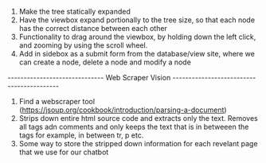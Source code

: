 1. Make the tree statically expanded
2. Have the viewbox expand portionally to the tree size, so that each node has the correct distance between each other
3. Functionality to drag around the viewbox, by holding down the left click, and zooming by using the scroll wheel.
4. Add in sidebox as a submit form from the database/view site, where we can create a node, delete a node and modify a node

------------------------------ Web Scraper Vision ------------------------------------------

1. Find a webscraper tool (https://jsoup.org/cookbook/introduction/parsing-a-document)
2. Strips down entire html source code and extracts only the text. Removes all tags adn comments and only keeps the text that is in betweeen the tags for example, in between tr, p etc. 
2. Some way to store the stripped down information for each revelant page that we use for our chatbot
